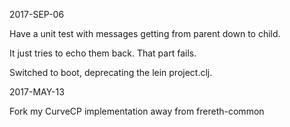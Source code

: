 2017-SEP-06

Have a unit test with messages getting from parent down to child.

It just tries to echo them back. That part fails.

Switched to boot, deprecating the lein project.clj.

2017-MAY-13

Fork my CurveCP implementation away from frereth-common
